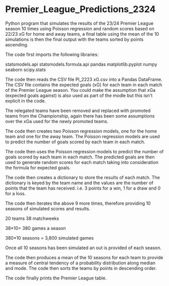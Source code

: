 # Premier_League_Predictions_2324
Python program that simulates the results of the 23/24 Premier League season 10 times using Poisson regression and random scores based on 22/23 xG for home and away teams, a final table using the mean of the 10 simulations is then the final output with the teams sorted by points ascending.

The code first imports the following libraries:

statsmodels.api
statsmodels.formula.api
pandas
matplotlib.pyplot
numpy
seaborn
scipy.stats

The code then reads the CSV file Pl_2223 xG.csv into a Pandas DataFrame. The CSV file contains the expected goals (xG) for each team in each match of the Premier League season. You could make the assumption that xGa (expected goals against) is also used as part of the modle but this isn't explicit in the code.

The relegated teams have been removed and replaced with promoted teams from the Championship, again there has been some assumptions over the xGa used for the newly promoted teams.

The code then creates two Poisson regression models, one for the home team and one for the away team. The Poisson regression models are used to predict the number of goals scored by each team in each match.

The code then uses the Poisson regression models to predict the number of goals scored by each team in each match. The predicted goals are then used to generate random scores for each match taking into consideration the formula for expected goals.

The code then creates a dictionary to store the results of each match. The dictionary is keyed by the team name and the values are the number of points that the team has received. i.e. 3 points for a win, 1 for a draw and 0 for a loss.

The code then iterates the above 9 more times, therefore providing 10 seasons of simulated scores and results.

20 teams
38 matchweeks

38*10= 380 games a season

380*10 seasons = 3,800 simulated games

Once all 10 seasons has been simulated an out is provided of each season.

The code then produces a mean of the 10 seasons for each team to provide a measure of central tendency of a probability distribution along median and mode. The code then sorts the teams by points in descending order.

The code finally prints the Premier League table.
